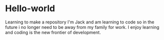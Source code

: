 # Hello-world
Learning to make a repository
I'm Jack and am learning to code so in the future i no longer need to be away from my family for work.
I enjoy learning and coding is the new frontier of development.

